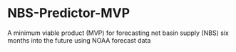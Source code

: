 # NBS-Predictor-MVP
A minimum viable product (MVP) for forecasting net basin supply (NBS) six months into the future using NOAA forecast data
